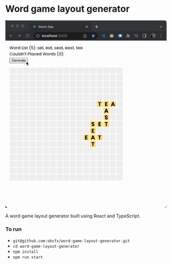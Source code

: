 # Word game layout generator

![](https://raw.githubusercontent.com/obsfx/word-game-layout-generator/main/demo.gif)

A word game layout generator built using React and TypeScript.

### To run

+ `git@github.com:obsfx/word-game-layout-generator.git`
+ `cd word-game-layout-generator`
+ `npm install`
+ `npm run start`

